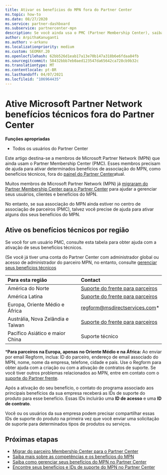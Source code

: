 ```yaml
---
title: Ativar os benefícios do MPN fora do Partner Center
ms.topic: how-to
ms.date: 08/27/2020
ms.service: partner-dashboard
ms.subservice: partnercenter-mpn
description: Se você ainda usa o PMC (Partner Membership Center), saiba quem entrar em contato para ajudar a ativar seus benefícios de suporte técnico do MPN e fornecer as IDs de suporte do benefício.
author: ArpithaKanuganti
ms.author: v-arkanu
ms.localizationpriority: medium
ms.custom: SEOMAY.20
ms.openlocfilehash: 62bb526d1eab17a13e70b147a318b6e6fdaa84fb
ms.sourcegitcommit: 58432bbb7eb0aed123547da65642ca728cb9b32c
ms.translationtype: MT
ms.contentlocale: pt-BR
ms.lasthandoff: 04/07/2021
ms.locfileid: "106964435"
---
```

# <a name="activate-microsoft-partner-network-technical-benefits-outside-of-partner-center"></a>Ative Microsoft Partner Network benefícios técnicos fora do Partner Center


**Funções apropriadas**

- Todos os usuários do Partner Center

Este artigo destina-se a membros de Microsoft Partner Network (MPN) que ainda usam o Partner Membership Center (PMC). Esses membros precisam de ajuda para ativar determinados benefícios de associação do MPN, como benefícios técnicos, fora do [painel do Partner Center](https://partner.microsoft.com/dashboard)atual.

Muitos membros de Microsoft Partner Network (MPN) já [migraram do Partner Membership Center para o Partner Center](prepare-pmc-pc-migration.md) para ajudar a gerenciar seus usuários, clientes e benefícios do MPN.

No entanto, se sua associação do MPN ainda estiver no centro de associação de parceiros (PMC), talvez você precise de ajuda para ativar alguns dos seus benefícios do MPN.

## <a name="activate-technical-benefits-by-region"></a>Ative os benefícios técnicos por região

Se você for um usuário PMC, consulte esta tabela para obter ajuda com a ativação de seus benefícios técnicos.

(Se você já tiver uma conta do Partner Center com administrador global ou acesso de administrador do parceiro MPN, no entanto, consulte [gerenciar seus benefícios técnicos](https://docs.microsoft.com/partner-center/manage-your-partner-network-benefits#manage-technical-benefits)

|Para esta região  | Contact |
|:--------|:------------|
|América do Norte  | [Suporte do frente para parceiros](https://partner.microsoft.com/support?issueid=300-0042)  |
|América Latina  | [Suporte do frente para parceiros](https://partner.microsoft.com/support?issueid=300-0042)  |
|Europa, Oriente Médio e África  | [regform@msdirectservices.com](mailto:regform@msdirectservices.com)*  |
|Austrália, Nova Zelândia e Taiwan  | [Suporte do frente para parceiros](https://partner.microsoft.com/support?issueid=300-0042)  |
|Pacífico Asiático e maior China  | Suporte técnico  |

\***Para parceiros na Europa, apenas no Oriente Médio e na África:** Ao enviar por email Regform, inclua: ID do parceiro, endereço de email associado do MPN, nome, nome da empresa, telefone, cidade e país. Use o Regform para obter ajuda com a criação ou com a ativação de contratos de suporte. Se você tiver outros problemas relacionados ao MPN, entre em contato com o [suporte do Partner frente](https://partner.microsoft.com/support?issueid=300-0042).

Após a ativação do seu benefício, o contato do programa associado aos principais benefícios da sua empresa receberá as IDs de suporte do produto para esse benefício. Essas IDs incluirão uma **ID de acesso** e uma **ID de contrato**. 

Você ou os usuários da sua empresa podem precisar compartilhar essas IDs de suporte do produto na primeira vez que você enviar uma solicitação de suporte para determinados tipos de produtos ou serviços.

## <a name="next-steps"></a>Próximas etapas

- [Migrar do parceiro Membership Center para o Partner Center](prepare-pmc-pc-migration.md)
- [Saiba mais sobre as competências e os benefícios do MPN](learn-about-competencies.md)
- [Saiba como gerenciar seus benefícios do MPN no Partner Center](manage-your-partner-network-benefits.md)
- [Encontre seus benefícios e IDs de suporte do MPN no Partner Center](mpn-find-benefits.md)
